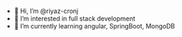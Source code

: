 - 👋 Hi, I’m @riyaz-cronj
- 👀 I’m interested in full stack development
- 🌱 I’m currently learning angular, SpringBoot, MongoDB

<!---
riyaz-cronj/riyaz-cronj is a ✨ special ✨ repository because its `README.md` (this file) appears on your GitHub profile.
You can click the Preview link to take a look at your changes.
--->
